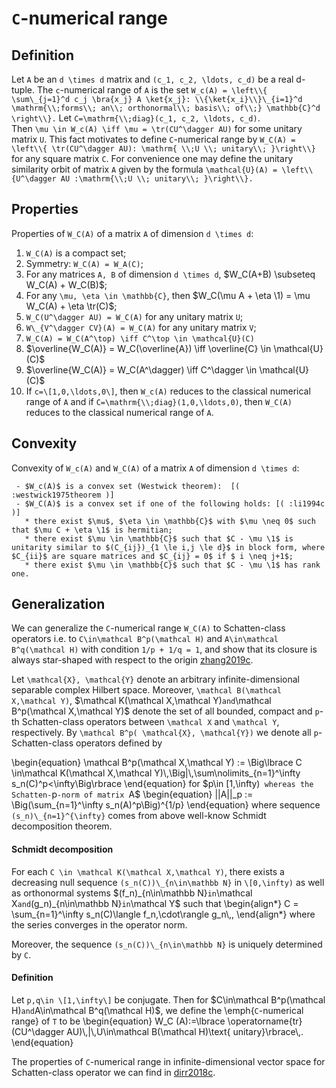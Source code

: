 ``C``-numerical range
=====================

Definition
----------

Let ``A`` be an ``d \times d`` matrix and ``(c_1, c_2, \ldots, c_d)``
be a real d-tuple. The ``c``-numerical range of ``A`` is the set ````
W_c(A) = \left\\{ \sum\_{j=1}^d c_j \bra{x_j} A \ket{x_j}:
\\{\ket{x_i}\\}\_{i=1}^d \mathrm{\\;forms\\; an\\; orthonormal\\;
basis\\; of\\;} \mathbb{C}^d \right\\}. ```` Let
``C=\mathrm{\\;diag}(c_1, c_2, \ldots, c_d)``.\
Then ``\mu \in W_c(A) \iff \mu = \tr(CU^\dagger AU)`` for some
unitary matrix ``U``. This fact motivates to define ``C``-numerical
range by ```` W_C(A) = \left\\{ \tr(CU^\dagger AU): \mathrm{ \\;U
\\; unitary\\; }\right\\} ```` for any square matrix ``C``. For
convenience one may define the unitary similarity orbit of matrix ``A``
given by the formula ```` \mathcal{U}(A) = \left\\{U^\dagger AU
:\mathrm{\\;U \\; unitary\\; }\right\\}. ````

Properties
----------

Properties of ``W_C(A)`` of a matrix ``A`` of dimension ``d \times d``:

1.  ``W_C(A)`` is a compact set;
2.  Symmetry: ``W_C(A) = W_A(C)``;
3.  For any matrices ``A, B`` of dimension ``d \times d``, \$W_C(A+B)
    \subseteq W_C(A) + W_C(B)\$;
4.  For any ``\mu, \eta \in \mathbb{C}``, then \$W_C(\mu A + \eta
    \1) = \mu W_C(A) + \eta \tr(C)\$;
5.  ``W_C(U^\dagger AU) = W_C(A)`` for any unitary matrix ``U``;
6.  ``W\_{V^\dagger CV}(A) = W_C(A)`` for any unitary matrix ``V``;
7.  ``W_C(A) = W_C(A^\top) \iff C^\top \in \mathcal{U}(C)``
8.  \$\overline{W_C(A)} = W_C(\overline{A}) \iff \overline{C} \in
    \mathcal{U}(C)\$
9.  \$\overline{W_C(A)} = W_C(A^\dagger) \iff C^\dagger \in
    \mathcal{U}(C)\$
10. If ``c=\[1,0,\ldots,0\]``, then ``W_c(A)`` reduces to the classical
    numerical range of ``A`` and if
    ``C=\mathrm{\\;diag}(1,0,\ldots,0)``, then ``W_C(A)`` reduces to
    the classical numerical range of ``A``.

Convexity
---------

Convexity of ``W_c(A)`` and ``W_C(A)`` of a matrix ``A`` of dimension
``d \times d``:

     - $W_c(A)$ is a convex set (Westwick theorem):  [( :westwick1975theorem )]
     - $W_C(A)$ is a convex set if one of the following holds: [( :li1994c )]
       * there exist $\mu$, $\eta \in \mathbb{C}$ with $\mu \neq 0$ such that $\mu C + \eta \1$ is hermitian;
       * there exist $\mu \in \mathbb{C}$ such that $C - \mu \1$ is unitarity similar to $(C_{ij})_{1 \le i,j \le d}$ in block form, where $C_{ii}$ are square matrices and $C_{ij} = 0$ if $ i \neq j+1$;
       * there exist $\mu \in \mathbb{C}$ such that $C - \mu \1$ has rank one. 

Generalization
--------------

We can generalize the ``C``-numerical range ``W_C(A)`` to Schatten-class
operators i.e. to ``C\in\mathcal B^p(\mathcal H)`` and
``A\in\mathcal B^q(\mathcal H)`` with condition ``1/p + 1/q = 1``,
and show that its closure is always star-shaped with respect to the
origin [zhang2019c](@cite).

Let ``\mathcal{X}, \mathcal{Y}`` denote an arbitrary
infinite-dimensional separable complex Hilbert space. Moreover,
``\mathcal B(\mathcal X,\mathcal Y)``, \$\mathcal K(\mathcal
X,\mathcal Y)`` and ``\mathcal B^p(\mathcal X,\mathcal Y)\$ denote
the set of all bounded, compact and ``p``-th Schatten-class operators
between ``\mathcal X`` and ``\mathcal Y``, respectively. By
``\mathcal B^p( \mathcal{X}, \mathcal{Y})`` we denote all
``p``-Schatten-class operators defined by

\begin{equation} \mathcal B^p(\mathcal X,\mathcal Y) :=
\Big\lbrace C \in\mathcal K(\mathcal X,\mathcal
Y)\\,\Big\|\\,\sum\nolimits\_{n=1}^\infty
s_n(C)^p\<\infty\Big\rbrace \end{equation} for \$p\in
\[1,\infty)`` whereas the Schatten-``p``-norm of matrix ``A\$
\begin{equation} \|\|A\|\|\_p := \Big(\sum\_{n=1}^\infty
s_n(A)^p\Big)^{1/p} \end{equation} where sequence
``(s_n)\_{n=1}^{\infty}`` comes from above well-know Schmidt
decomposition theorem.

#### Schmidt decomposition

For each ``C \in \mathcal K(\mathcal X,\mathcal Y)``, there exists a
decreasing null sequence ``(s_n(C))\_{n\in\mathbb N}`` in
``\[0,\infty)`` as well as orthonormal systems \$(f_n)\_{n\in\mathbb
N}`` in ``\mathcal X`` and ``(g_n)\_{n\in\mathbb N}`` in ``\mathcal
Y\$ such that \begin{align*} C = \sum\_{n=1}^\infty s_n(C)\langle
f_n,\cdot\rangle g_n\\,, \end{align*} where the series converges in
the operator norm.

Moreover, the sequence ``(s_n(C))\_{n\in\mathbb N}`` is uniquely
determined by ``C``.

#### Definition

Let ``p,q\in \[1,\infty\]`` be conjugate. Then for \$C\in\mathcal
B^p(\mathcal H)`` and ``A\in\mathcal B^q(\mathcal H)\$, we define
the \emph{``C``-numerical range} of ``T`` to be \begin{equation} W_C
(A):=\lbrace \operatorname{tr}(CU^\dagger AU)\\,\|\\,U\in\mathcal
B(\mathcal H)\text{ unitary}\rbrace\\,. \end{equation}

The properties of ``C``-numerical range in infinite-dimensional vector
space for Schatten-class operator we can find in [dirr2018c](@cite).
